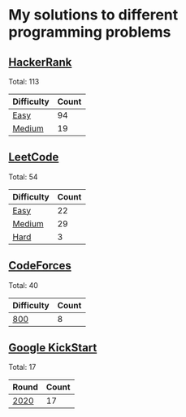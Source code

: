 # My solutions to different programming problems

## [HackerRank][hackerrank]

Total: 113

| Difficulty                  | Count |
| --------------------------- | ----- |
| [Easy][hackerrank_easy]     | 94    |
| [Medium][hackerrank_medium] | 19    |

## [LeetCode][leetcode]

Total: 54

| Difficulty                | Count |
| ------------------------- | ----- |
| [Easy][leetcode_easy]     | 22    |
| [Medium][leetcode_medium] | 29    |
| [Hard][leetcode_hard]     | 3     |

## [CodeForces][codeforces]

Total: 40

| Difficulty            | Count |
| --------------------- | ----- |
| [800][codeforces_800] | 8     |

## [Google KickStart][kickstart]

Total: 17

| Round                  | Count |
| ---------------------- | ----- |
| [2020][kickstart_2020] | 17    |


[hackerrank]: ./HackerRank
[hackerrank_easy]: ./HackerRank/Easy
[hackerrank_medium]: ./HackerRank/Medium
[leetcode]: ./LeetCode
[leetcode_easy]: ./LeetCode/Easy
[leetcode_medium]: ./LeetCode/Medium
[leetcode_hard]: ./LeetCode/Hard
[codeforces]: ./CodeForces
[codeforces_800]: ./CodeForces/800
[kickstart]: ./GoogleKickStart
[kickstart_2020]: ./GoogleKickStart/2020